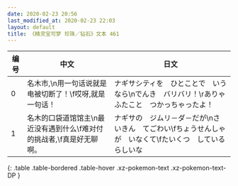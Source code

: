 ```yaml
---
date: 2020-02-23 20:56
last_modified_at: 2020-02-23 22:03
layout: default
title: 《精灵宝可梦 珍珠／钻石》文本 461
---
```

| 编号 | 中文 | 日文 |
| ---- | ---- | ---- |
| 0 | 名木市,\n用一句话说就是电被切断了！\f哎呀,就是一句话！ | ナギサシティを　ひとことで　いうなら\nでんき　バリバリ！\rありゃ　ふたこと　つかっちゃったよ！ |
| 1 | 名木的口袋道馆馆主\n最近没有遇到什么\f难对付的挑战者,\f真是好无聊啊。 | ナギサの　ジムリ－ダ－だが\nさいきん　てごわい\fちょうせんしゃが　いなくて\fたいくつ　しているらしいな |
{: .table .table-bordered .table-hover .xz-pokemon-text .xz-pokemon-text-DP }